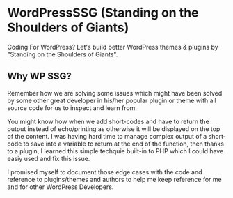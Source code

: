 # WordPressSSG (Standing on the Shoulders of Giants)
Coding For WordPress? Let's build better WordPress themes &amp; plugins by "Standing on the Shoulders of Giants".

## Why WP SSG?
Remember how we are solving some issues which might have been solved by some other great developer in his/her popular plugin or theme with all source code for us to inspect and learn from.

You might know how when we add short-codes and have to return the output instead of echo/printing as otherwise it will be displayed on the top of the content. I was having hard time to manage complex output of a short-code to save into a variable to return at the end of the function, then thanks to a plugin, I learned this simple techquie built-in to PHP which I could have easiy used and fix this issue.

I promised myself to document those edge cases with the code and reference to plugins/themes and authors to help me keep reference for me and for other WordPress Developers.

